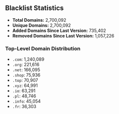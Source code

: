 ## Blacklist Statistics

- **Total Domains:** 2,700,092
- **Unique Domains:** 2,700,092
- **Added Domains Since Last Version:** 735,402
- **Removed Domains Since Last Version:** 1,057,226

### Top-Level Domain Distribution

-  `.com`: 1,240,089
-  `.org`: 221,616
-  `.net`: 166,095
-  `.shop`: 75,936
-  `.top`: 70,907
-  `.xyz`: 64,991
-  `.io`: 63,291
-  `.pl`: 48,746
-  `.info`: 45,054
-  `.fr`: 36,303
